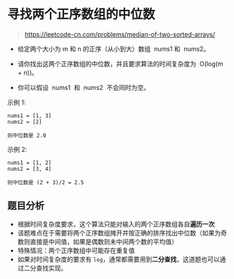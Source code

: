 # 寻找两个正序数组的中位数

> https://leetcode-cn.com/problems/median-of-two-sorted-arrays/

-   给定两个大小为 m 和 n 的正序（从小到大）数组  nums1 和  nums2。

-   请你找出这两个正序数组的中位数，并且要求算法的时间复杂度为  O(log(m + n))。

-   你可以假设  nums1  和  nums2  不会同时为空。

示例 1:

```
nums1 = [1, 3]
nums2 = [2]

则中位数是 2.0
```

示例 2:

```
nums1 = [1, 2]
nums2 = [3, 4]

则中位数是 (2 + 3)/2 = 2.5
```

## 题目分析
* 根据时间复杂度要求，这个算法只能对输入的两个正序数组各自**遍历一次**
* 该题难点在于需要将两个正序数组摊开并按正确的排序找出中位数（如果为奇数则直接是中间值，如果是偶数则未中间两个数的平均值）
* 特殊情况：两个正序数组中可能存在重复值
* 如果对时间复杂度的要求有 `log`，通常都需要用到**二分查找**，这道题也可以通过二分查找实现。
